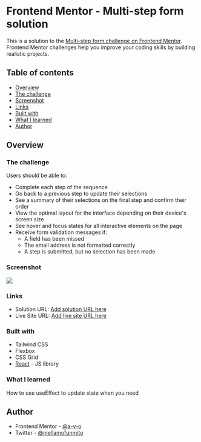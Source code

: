 # Frontend Mentor - Multi-step form solution

This is a solution to the [Multi-step form challenge on Frontend Mentor](https://www.frontendmentor.io/challenges/multistep-form-YVAnSdqQBJ). Frontend Mentor challenges help you improve your coding skills by building realistic projects.

## Table of contents

- [Overview](#overview)
- [The challenge](#the-challenge)
- [Screenshot](#screenshot)
- [Links](#links)
- [Built with](#built-with)
- [What I learned](#what-i-learned)
- [Author](#author)

## Overview

### The challenge

Users should be able to:

- Complete each step of the sequence
- Go back to a previous step to update their selections
- See a summary of their selections on the final step and confirm their order
- View the optimal layout for the interface depending on their device's screen size
- See hover and focus states for all interactive elements on the page
- Receive form validation messages if:
  - A field has been missed
  - The email address is not formatted correctly
  - A step is submitted, but no selection has been made

### Screenshot

![](/screenshot.jpg)

### Links

- Solution URL: [Add solution URL here](https://github.com/a-v-o/multi-form)
- Live Site URL: [Add live site URL here](https://multi-form-mu.vercel.app/)

### Built with

- Tailwind CSS
- Flexbox
- CSS Grid
- [React](https://reactjs.org/) - JS library

### What I learned

How to use useEffect to update state when you need

## Author

- Frontend Mentor - [@a-v-o](https://www.frontendmentor.io/profile/a-v-o)
- Twitter - [@mellamofunmito](https://www.twitter.com/mellamofunmito)
